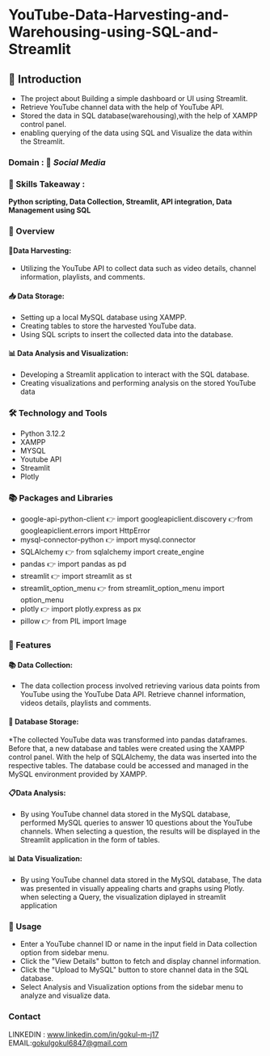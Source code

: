 # YouTube-Data-Harvesting-and-Warehousing-using-SQL-and-Streamlit

## 📘 Introduction
* The project about Building a simple dashboard or UI using Streamlit.
* Retrieve YouTube channel data with the help of  YouTube API.
* Stored the data in SQL database(warehousing),with the help of XAMPP control panel.
* enabling querying of the data using SQL and Visualize the data within the Streamlit.
  
### Domain : 📱 *Social Media*

### 🎨 Skills Takeaway :
__Python scripting, Data Collection, Streamlit, API integration, Data Management using SQL__

### 📘 Overview

#### 🌾Data Harvesting:
* Utilizing the YouTube API to collect data such as video details, channel information, playlists, and comments.
#### 📥 Data Storage:
* Setting up a local MySQL database using XAMPP.
* Creating tables to store the harvested YouTube data.
* Using SQL scripts to insert the collected data into the database.
#### 📊 Data Analysis and Visualization:
* Developing a Streamlit application to interact with the SQL database.
* Creating visualizations and performing analysis on the stored YouTube data

### 🛠  Technology and Tools
* Python 3.12.2
* XAMPP
* MYSQL
* Youtube API
* Streamlit
* Plotly

### 📚  Packages and Libraries
* google-api-python-client
👉 import googleapiclient.discovery
👉from googleapiclient.errors import HttpError
* mysql-connector-python 👉 import mysql.connector
* SQLAlchemy  👉 from sqlalchemy import create_engine
* pandas 👉 import pandas as pd
* streamlit  👉 import streamlit as st
* streamlit_option_menu 👉 from streamlit_option_menu import option_menu
* plotly 👉 import plotly.express as px
* pillow 👉 from PIL import Image
  
### 📘  Features

#### 📚 Data Collection:
* The data collection process involved retrieving various data points from YouTube using the YouTube Data API. Retrieve channel information, videos details, playlists and comments.
#### 💾 Database Storage:
*The collected YouTube data was transformed into pandas dataframes. Before that, a new database and tables were created using the XAMPP control panel. With the help of SQLAlchemy, the data was inserted into the respective tables. The database could be accessed and managed in the MySQL environment provided by XAMPP.
#### 📋Data Analysis:
* By using YouTube channel data stored in the MySQL database, performed MySQL queries to answer 10 questions about the YouTube channels. When selecting a question, the results will be displayed in the Streamlit application in the form of tables.
#### 📊 Data Visualization: 
* By using YouTube channel data stored in the MySQL database, The data was presented in visually appealing charts and graphs using Plotly. when selecting a Query, the visualization  diplayed in streamlit application

### 📘 Usage
* Enter a YouTube channel ID or name in the input field in Data collection option from sidebar menu.
* Click the "View Details" button to fetch and display channel information.
* Click the "Upload to MySQL" button to store channel data in the SQL database.
* Select Analysis and Visualization options from the sidebar menu to analyze and visualize data.

### Contact
LINKEDIN :  www.linkedin.com/in/gokul-m-j17
EMAIL:gokulgokul6847@gmail.com
